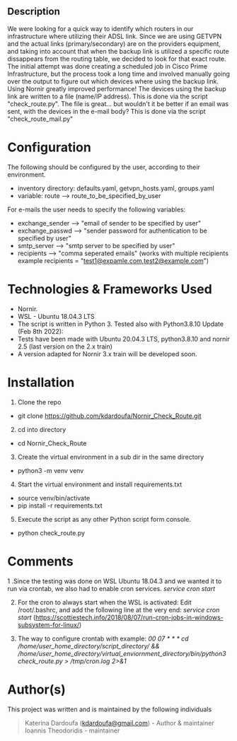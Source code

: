 ## Description 

We were looking for a quick way to identify which routers in our infrastructure where utilizing their ADSL link. 
Since we are using GETVPN and the actual links (primary/secondary) are on the providers equipment, and taking into account that
when the backup link is utilized a specific route dissappears from the routing table, we decided to look for that exact route. 
The initial attempt was done creating a scheduled job in Cisco Prime Infrastructure, but the process took a long time and involved
manually going over the output to figure out which devices where using the backup link. 
Using Nornir greatly improved performance! The devices using the backup link are written to a file (name/IP address). This is done via the script "check_route.py".
The file is great... but wouldn't it be better if an email was sent, with the devices in the e-mail body? This is done via the script "check_route_mail.py"


# Configuration
The following should be configured by the user, according to their environment.
- inventory directory: defaults.yaml, getvpn_hosts.yaml, groups.yaml
- variable: route --> route_to_be_specified_by_user

For e-mails the user needs to specify the following variables:
- exchange_sender --> "email of sender to be specified by user"
- exchange_passwd --> "sender password for authentication to be specified by user"
- smtp_server --> "smtp server to be specified by user"
- recipients --> "comma seperated emails" (works with multiple recipients example recipients = "test1@expamle.com,test2@example.com")

# Technologies & Frameworks Used
* Nornir.
* WSL - Ubuntu 18.04.3 LTS 
* The script is written in Python 3. Tested also with Python3.8.10
Update (Feb 8th 2022): 
* Tests have been made with Ubuntu 20.04.3 LTS, python3.8.10 and nornir 2.5 (last version on the 2.x train)
* A version adapted for Nornir 3.x train will be developed soon.

# Installation
1. Clone the repo
  * git clone https://github.com/kdardoufa/Nornir_Check_Route.git

2. cd into directory
  * cd Nornir_Check_Route

3. Create the virtual environment in a sub dir in the same directory
  * python3 -m venv venv

4. Start the virtual environment and install requirements.txt
  * source venv/bin/activate
  * pip install -r requirements.txt

5. Execute the script as any other Python script form console. 
  * python check_route.py

# Comments
1 .Since the testing was done on WSL Ubuntu 18.04.3 and we wanted it to run via crontab, we also had to enable cron services.
_service cron start_

2. For the cron to always start when the WSL is activated: Edit /root/.bashrc, and add the following line at the very end: _service cron start_
(https://scottiestech.info/2018/08/07/run-cron-jobs-in-windows-subsystem-for-linux/)

3. The way to configure crontab with example: _00 07 * * * cd /home/user_home_directory/script_directory/ && /home/user_home_directory/virtual_enviornment_directory/bin/python3 check_route.py > /tmp/cron.log 2>&1_

# Author(s)
This project was written and is maintained by the following individuals
> Katerina Dardoufa (kdardoufa@gmail.com) - Author & maintainer
> Ioannis Theodoridis - maintainer
